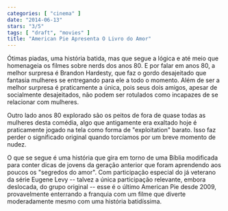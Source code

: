 ```yaml
---
categories: [ "cinema" ]
date: "2014-06-13"
stars: "3/5"
tags: [ "draft", "movies" ]
title: "American Pie Apresenta O Livro do Amor"
---
```

Ótimas piadas, uma história batida, mas que segue a lógica e até meio
que homenageia os filmes sobre nerds dos anos 80. E por falar em anos 80,
a melhor surpresa é Brandon Hardesty, que faz o gordo desajeitado que
fantasia mulheres se entregando para ele a todo o momento. Além de ser a
melhor surpresa é praticamente a única, pois seus dois amigos, apesar
de socialmente desajeitados, não podem ser rotulados como incapazes de
se relacionar com mulheres.

Outro lado anos 80 explorado são os peitos de fora de quase todas
as mulheres desta comédia, algo que antigamente era exaltado hoje é
praticamente jogado na tela como forma de "exploitation" barato. Isso
faz perder o significado original quando torcíamos por um breve momento
de nudez.

O que se segue é uma história que gira em torno de uma Bíblia
modificada para conter dicas de jovens da geração anterior que foram
aprendendo aos poucos os "segredos do amor". Com participação especial
do já veterano da série Eugene Levy -- talvez a única participação
relevante, embora deslocada, do grupo original -- esse é o último
American Pie desde 2009, provavelmente enterrando a franquia com um
filme que diverte moderadamente mesmo com uma história batidíssima.
